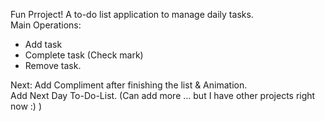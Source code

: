 Fun Prroject! A to-do list application to manage daily tasks. \
Main Operations: 
  - Add task
  - Complete task (Check mark)
  - Remove task.

Next: Add Compliment after finishing the list & Animation. \
      Add Next Day To-Do-List.
      (Can add more ... but I have other projects right now :) )
